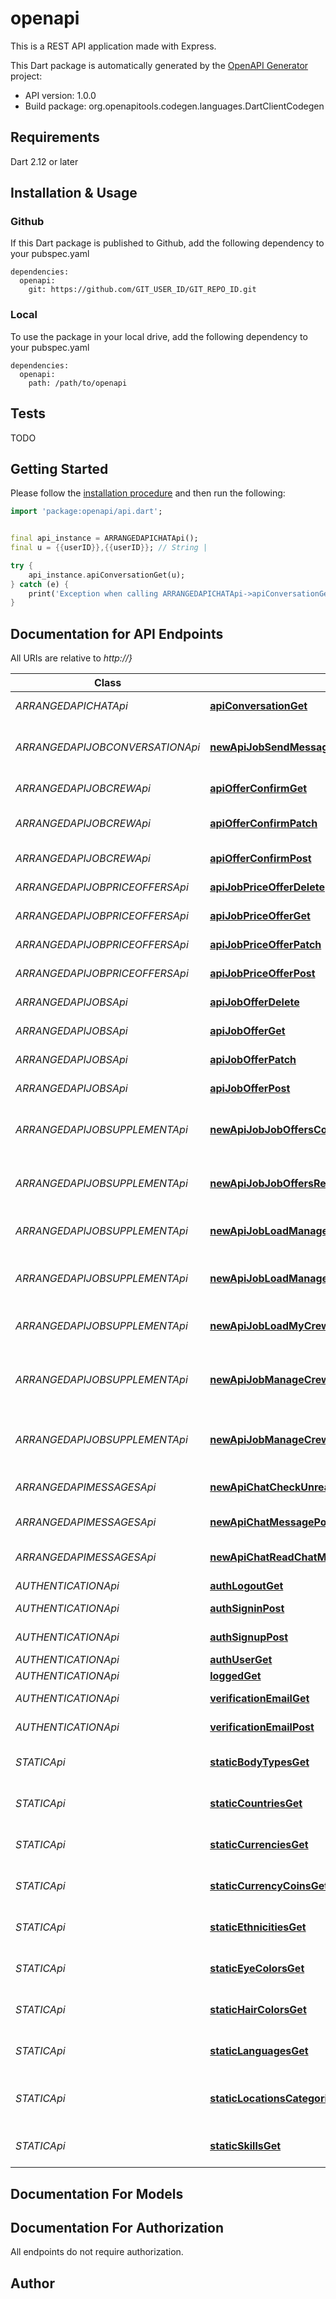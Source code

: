 # openapi
This is a REST API application made with Express.

This Dart package is automatically generated by the [OpenAPI Generator](https://openapi-generator.tech) project:

- API version: 1.0.0
- Build package: org.openapitools.codegen.languages.DartClientCodegen

## Requirements

Dart 2.12 or later

## Installation & Usage

### Github
If this Dart package is published to Github, add the following dependency to your pubspec.yaml
```
dependencies:
  openapi:
    git: https://github.com/GIT_USER_ID/GIT_REPO_ID.git
```

### Local
To use the package in your local drive, add the following dependency to your pubspec.yaml
```
dependencies:
  openapi:
    path: /path/to/openapi
```

## Tests

TODO

## Getting Started

Please follow the [installation procedure](#installation--usage) and then run the following:

```dart
import 'package:openapi/api.dart';


final api_instance = ARRANGEDAPICHATApi();
final u = {{userID}},{{userID}}; // String | 

try {
    api_instance.apiConversationGet(u);
} catch (e) {
    print('Exception when calling ARRANGEDAPICHATApi->apiConversationGet: $e\n');
}

```

## Documentation for API Endpoints

All URIs are relative to *http://}*

Class | Method | HTTP request | Description
------------ | ------------- | ------------- | -------------
*ARRANGEDAPICHATApi* | [**apiConversationGet**](doc//ARRANGEDAPICHATApi.md#apiconversationget) | **GET** /api/conversation | get or create chat by users list
*ARRANGEDAPIJOBCONVERSATIONApi* | [**newApiJobSendMessageJobConversationPost**](doc//ARRANGEDAPIJOBCONVERSATIONApi.md#newapijobsendmessagejobconversationpost) | **POST** /new-api/job/send-message-job-conversation | send-message-job-conversation
*ARRANGEDAPIJOBCREWApi* | [**apiOfferConfirmGet**](doc//ARRANGEDAPIJOBCREWApi.md#apiofferconfirmget) | **GET** /api/offer-confirm | get job crew
*ARRANGEDAPIJOBCREWApi* | [**apiOfferConfirmPatch**](doc//ARRANGEDAPIJOBCREWApi.md#apiofferconfirmpatch) | **PATCH** /api/offer-confirm | fatch offer crew
*ARRANGEDAPIJOBCREWApi* | [**apiOfferConfirmPost**](doc//ARRANGEDAPIJOBCREWApi.md#apiofferconfirmpost) | **POST** /api/offer-confirm | create job crew
*ARRANGEDAPIJOBPRICEOFFERSApi* | [**apiJobPriceOfferDelete**](doc//ARRANGEDAPIJOBPRICEOFFERSApi.md#apijobpriceofferdelete) | **DELETE** /api/job-price-offer | delete job price offer
*ARRANGEDAPIJOBPRICEOFFERSApi* | [**apiJobPriceOfferGet**](doc//ARRANGEDAPIJOBPRICEOFFERSApi.md#apijobpriceofferget) | **GET** /api/job-price-offer | get job price offer
*ARRANGEDAPIJOBPRICEOFFERSApi* | [**apiJobPriceOfferPatch**](doc//ARRANGEDAPIJOBPRICEOFFERSApi.md#apijobpriceofferpatch) | **PATCH** /api/job-price-offer | fatch job price offer
*ARRANGEDAPIJOBPRICEOFFERSApi* | [**apiJobPriceOfferPost**](doc//ARRANGEDAPIJOBPRICEOFFERSApi.md#apijobpriceofferpost) | **POST** /api/job-price-offer | create job price offer
*ARRANGEDAPIJOBSApi* | [**apiJobOfferDelete**](doc//ARRANGEDAPIJOBSApi.md#apijobofferdelete) | **DELETE** /api/job-offer | delete job
*ARRANGEDAPIJOBSApi* | [**apiJobOfferGet**](doc//ARRANGEDAPIJOBSApi.md#apijobofferget) | **GET** /api/job-offer | get jobs
*ARRANGEDAPIJOBSApi* | [**apiJobOfferPatch**](doc//ARRANGEDAPIJOBSApi.md#apijobofferpatch) | **PATCH** /api/job-offer | fatch job
*ARRANGEDAPIJOBSApi* | [**apiJobOfferPost**](doc//ARRANGEDAPIJOBSApi.md#apijobofferpost) | **POST** /api/job-offer | create job
*ARRANGEDAPIJOBSUPPLEMENTApi* | [**newApiJobJobOffersConfirmOfferPost**](doc//ARRANGEDAPIJOBSUPPLEMENTApi.md#newapijobjoboffersconfirmofferpost) | **POST** /new-api/job/job-offers-confirm-offer | job-offers-confirm-offer
*ARRANGEDAPIJOBSUPPLEMENTApi* | [**newApiJobJobOffersRequestCancelationPost**](doc//ARRANGEDAPIJOBSUPPLEMENTApi.md#newapijobjoboffersrequestcancelationpost) | **POST** /new-api/job/job-offers-request-cancelation | job-offers-request-cancelation
*ARRANGEDAPIJOBSUPPLEMENTApi* | [**newApiJobLoadManagePostsGet**](doc//ARRANGEDAPIJOBSUPPLEMENTApi.md#newapijobloadmanagepostsget) | **GET** /new-api/job/load-manage-posts | load-manage-posts
*ARRANGEDAPIJOBSUPPLEMENTApi* | [**newApiJobLoadManagePostsSingleGet**](doc//ARRANGEDAPIJOBSUPPLEMENTApi.md#newapijobloadmanagepostssingleget) | **GET** /new-api/job/load-manage-posts-single | load-manage-posts-single
*ARRANGEDAPIJOBSUPPLEMENTApi* | [**newApiJobLoadMyCrewPostsGet**](doc//ARRANGEDAPIJOBSUPPLEMENTApi.md#newapijobloadmycrewpostsget) | **GET** /new-api/job/load-my-crew-posts | load-my-crew-posts
*ARRANGEDAPIJOBSUPPLEMENTApi* | [**newApiJobManageCrewAcceptUserRemovalRequestPost**](doc//ARRANGEDAPIJOBSUPPLEMENTApi.md#newapijobmanagecrewacceptuserremovalrequestpost) | **POST** /new-api/job/manage-crew-accept-user-removal-request | manage-crew-accept-user-removal-request
*ARRANGEDAPIJOBSUPPLEMENTApi* | [**newApiJobManageCrewRequestUserRemovalPost**](doc//ARRANGEDAPIJOBSUPPLEMENTApi.md#newapijobmanagecrewrequestuserremovalpost) | **POST** /new-api/job/manage-crew-request-user-removal | manage-crew-request-user-removal
*ARRANGEDAPIMESSAGESApi* | [**newApiChatCheckUnreadChatsGet**](doc//ARRANGEDAPIMESSAGESApi.md#newapichatcheckunreadchatsget) | **GET** /new-api/chat/check-unread-chats | get unread messages number
*ARRANGEDAPIMESSAGESApi* | [**newApiChatMessagePost**](doc//ARRANGEDAPIMESSAGESApi.md#newapichatmessagepost) | **POST** /new-api/chat/message | create message
*ARRANGEDAPIMESSAGESApi* | [**newApiChatReadChatMessagesGet**](doc//ARRANGEDAPIMESSAGESApi.md#newapichatreadchatmessagesget) | **GET** /new-api/chat/read-chat-messages | set all chat messages as read messages
*AUTHENTICATIONApi* | [**authLogoutGet**](doc//AUTHENTICATIONApi.md#authlogoutget) | **GET** /auth/logout | /auth/logout
*AUTHENTICATIONApi* | [**authSigninPost**](doc//AUTHENTICATIONApi.md#authsigninpost) | **POST** /auth/signin | auth/signin
*AUTHENTICATIONApi* | [**authSignupPost**](doc//AUTHENTICATIONApi.md#authsignuppost) | **POST** /auth/signup | /auth/signup
*AUTHENTICATIONApi* | [**authUserGet**](doc//AUTHENTICATIONApi.md#authuserget) | **GET** /auth/user | /auth/user
*AUTHENTICATIONApi* | [**loggedGet**](doc//AUTHENTICATIONApi.md#loggedget) | **GET** /logged | /logged
*AUTHENTICATIONApi* | [**verificationEmailGet**](doc//AUTHENTICATIONApi.md#verificationemailget) | **GET** /verification/email | /verification/email
*AUTHENTICATIONApi* | [**verificationEmailPost**](doc//AUTHENTICATIONApi.md#verificationemailpost) | **POST** /verification/email | /verification/email
*STATICApi* | [**staticBodyTypesGet**](doc//STATICApi.md#staticbodytypesget) | **GET** /static/body-types | Retrieve a list of body types from database.
*STATICApi* | [**staticCountriesGet**](doc//STATICApi.md#staticcountriesget) | **GET** /static/countries | Retrieve a list of countries from database.
*STATICApi* | [**staticCurrenciesGet**](doc//STATICApi.md#staticcurrenciesget) | **GET** /static/currencies | Retrieve a list of currencies from database.
*STATICApi* | [**staticCurrencyCoinsGet**](doc//STATICApi.md#staticcurrencycoinsget) | **GET** /static/currency-coins | Retrieve a list of currency-coins from database.
*STATICApi* | [**staticEthnicitiesGet**](doc//STATICApi.md#staticethnicitiesget) | **GET** /static/ethnicities | Retrieve a list of ethnicities from database.
*STATICApi* | [**staticEyeColorsGet**](doc//STATICApi.md#staticeyecolorsget) | **GET** /static/eye-colors | Retrieve a list of eye_colors from database.
*STATICApi* | [**staticHairColorsGet**](doc//STATICApi.md#statichaircolorsget) | **GET** /static/hair-colors | Retrieve a list of hair colors from database.
*STATICApi* | [**staticLanguagesGet**](doc//STATICApi.md#staticlanguagesget) | **GET** /static/languages | Retrieve a list of languages from database.
*STATICApi* | [**staticLocationsCategoriesEnGet**](doc//STATICApi.md#staticlocationscategoriesenget) | **GET** /static/locations-categories-en | Retrieve a list of locations categories en from database.
*STATICApi* | [**staticSkillsGet**](doc//STATICApi.md#staticskillsget) | **GET** /static/skills | Retrieve a list of skills from database.


## Documentation For Models



## Documentation For Authorization

 All endpoints do not require authorization.


## Author



